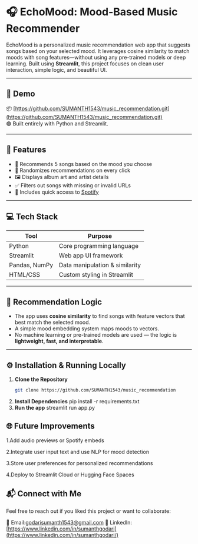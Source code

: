 # 🎧 EchoMood: Mood-Based Music Recommender

EchoMood is a personalized music recommendation web app that suggests songs based on your selected mood. It leverages cosine similarity to match moods with song features—without using any pre-trained models or deep learning. Built using **Streamlit**, this project focuses on clean user interaction, simple logic, and beautiful UI.

---

## 🚀 Demo  
📦 [https://github.com/SUMANTH1543/music_recommendation.git](https://github.com/SUMANTH1543/music_recommendation.git)  
🟢 Built entirely with Python and Streamlit.

---

## 📌 Features

- 🎵 Recommends 5 songs based on the mood you choose
- 🎲 Randomizes recommendations on every click
- 🖼️ Displays album art and artist details
- ✅ Filters out songs with missing or invalid URLs
- 💚 Includes quick access to [Spotify](https://www.spotify.com)

---

## 💻 Tech Stack

| Tool          | Purpose                       |
|---------------|-------------------------------|
| Python        | Core programming language     |
| Streamlit     | Web app UI framework          |
| Pandas, NumPy | Data manipulation & similarity|
| HTML/CSS      | Custom styling in Streamlit   |

---

## 🧠 Recommendation Logic

- The app uses **cosine similarity** to find songs with feature vectors that best match the selected mood.
- A simple mood embedding system maps moods to vectors.
- No machine learning or pre-trained models are used — the logic is **lightweight, fast, and interpretable**.

---

## ⚙️ Installation & Running Locally

1. **Clone the Repository**
   ```bash
   git clone https://github.com/SUMANTH1543/music_recommendation
2. **Install Dependencies**
   pip install -r requirements.txt
3. **Run the app**
   streamlit run app.py
## 🌐 Future Improvements

1.Add audio previews or Spotify embeds

2.Integrate user input text and use NLP for mood detection

3.Store user preferences for personalized recommendations

4.Deploy to Streamlit Cloud or Hugging Face Spaces

## 📬 Connect with Me
Feel free to reach out if you liked this project or want to collaborate:

📧 Email:godarisumanth1543@gmail.com
💼 LinkedIn:[https://www.linkedin.com/in/sumanthgodari](https://www.linkedin.com/in/sumanthgodari/)
